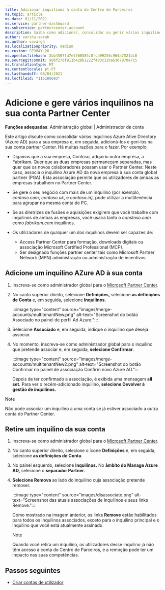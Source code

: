 ```yaml
---
title: Adicionar inquilinos à conta do Centro de Parceiros
ms.topic: article
ms.date: 01/11/2021
ms.service: partner-dashboard
ms.subservice: partnercenter-account
description: Saiba como adicionar, consolidar ou gerir vários inquilinos AZure AD na sua conta partner Center, e saiba por que quer fazê-lo.
author: varsha-sarah
ms.author: vavargh
ms.localizationpriority: medium
ms.custom: SEOMAY.20
ms.openlocfilehash: 2bb4507fd7e5f60584c8fca99256c964a7521dc8
ms.sourcegitcommit: 90bf27df911b428b1222f483c32ba6367870e7c5
ms.translationtype: MT
ms.contentlocale: pt-PT
ms.lasthandoff: 08/04/2021
ms.locfileid: "115100693"
---
```

# <a name="add-and-manage-multiple-tenants-in-your-partner-center-account"></a>Adicione e gere vários inquilinos na sua conta Partner Center


**Funções adequadas**: Administração global | Administrador de conta

Este artigo discute como consolidar vários inquilinos Azure Ative Directory (Azure AD) para a sua empresa e, em seguida, adicioná-los e geri-los na sua conta partner Center. Há muitas razões para o fazer. Por exemplo:

- Digamos que a sua empresa, Contoso, adquiriu outra empresa, a Fabrikam. Quer que as duas empresas permaneçam separadas, mas quer que os novos colaboradores possam usar o Partner Center. Neste caso, associa o inquilino Azure AD da nova empresa à sua conta global partner (PGA). Esta associação permite que os utilizadores de ambas as empresas trabalhem no Partner Center.

- Se gere o seu negócio com mais de um inquilino (por exemplo, *contoso.com*, *contoso.uk*, e *contoso.in),* pode utilizar a multitenência para agrupar na mesma conta de PC.

- Se as diretrizes de fusões e aquisições exigirem que você trabalhe com inquilinos de ambas as empresas, você usaria tanto o *constoso.com* como *fabrikam.com* inquilinos.

- Os utilizadores de qualquer um dos inquilinos devem ser capazes de:
    * Access Partner Center para formação, downloads digitais ou associação Microsoft Certified Professional (MCP).
    * Ser designado funções partner center tais como Microsoft Partner Network (MPN) administração ou administração de incentivos.

## <a name="add-an-azure-ad-tenant-to-your-account"></a>Adicione um inquilino AZure AD à sua conta

1. Inscreva-se como administrador global para o [Microsoft Partner Center](https://partner.microsoft.com/dashboard).

1. No canto superior direito, selecione **Definições,** selecione **as definições de Conta** e, em seguida, selecione **Inquilinos**.
 
   :::image type="content" source="images/merge-accounts/multitenantNew.png" alt-text="Screenshot do botão Associado no painel de perfil Ad Azure."::: 

1. Selecione **Associado** e, em seguida, indique o inquilino que deseja associar.

1. No momento, inscreva-se como administrador global para o inquilino que pretende associar e, em seguida, **selecione Confirmar**. 

   :::image type="content" source="images/merge-accounts/multitenantNew2.png" alt-text="Screenshot do botão Confirmar no painel de associação Confirm novo Azure AD."::: 

   Depois de ter confirmado a associação, é exibida uma mensagem **all set.** Para ver o recém-adicionado inquilino, **selecione Devolver à gestão de inquilinos.** 
 
>[!NOTE]
>Não pode associar um inquilino a uma conta se já estiver associado a outra conta do Partner Center.


## <a name="remove-a-tenant-from-your-account"></a>Retire um inquilino da sua conta
 
1. Inscreva-se como administrador global para o [Microsoft Partner Center](https://partner.microsoft.com/dashboard).

1. No canto superior direito, selecione o ícone **Definições** e, em seguida, selecione **as definições de Conta**.

1. No painel esquerdo, selecione **Inquilinos.** No **âmbito do Manage Azure AD,** selecione o **separador Partner.**
 
1. **Selecione Remova** ao lado do inquilino cuja associação pretende remover.

   :::image type="content" source="images/disassociate.png" alt-text="Screenshot das atuais associações de inquilinos e seus links Remove.":::

   Como mostrado na imagem anterior, os links **Remove** estão habilitados para todos os inquilinos associados, exceto para o inquilino principal e o inquilino que você está atualmente assinado. 

   > [!NOTE]   
   > Quando você retira um inquilino, os utilizadores desse inquilino já não têm acesso à conta do Centro de Parceiros, e a remoção pode ter um impacto nas suas competências. 

## <a name="next-steps"></a>Passos seguintes

- [Criar contas de utilizador](create-user-accounts-and-set-permissions.md)






